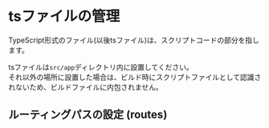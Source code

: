 # tsファイルの管理

TypeScript形式のファイル(以後tsファイル)は、スクリプトコードの部分を指します。  

tsファイルは``src/app``ディレクトリ内に設置してください。  
それ以外の場所に設置した場合は、ビルド時にスクリプトファイルとして認識されないため、ビルドファイルに内包されません。

<div id="routes"></div>

## ルーティングパスの設定 (routes)
